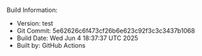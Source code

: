 Build Information:
- Version: test
- Git Commit: 5e62626c6f473cf26b6e623c92f3c3c3437b1068
- Build Date: Wed Jun  4 18:37:37 UTC 2025
- Built by: GitHub Actions
